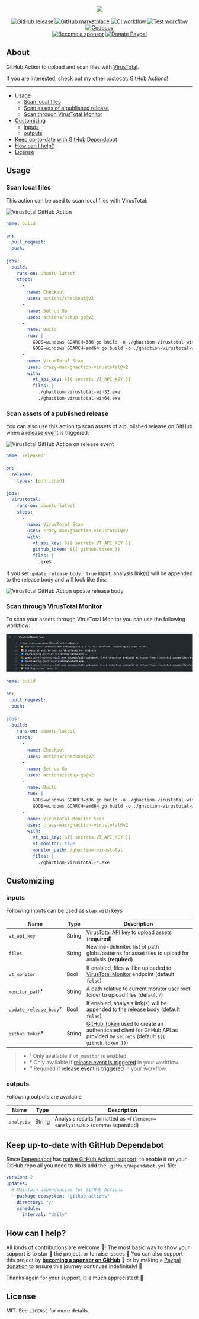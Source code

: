 <p align="center"><a href="https://github.com/crazy-max/ghaction-virustotal" target="_blank"><img height="160" src="https://raw.githubusercontent.com/crazy-max/ghaction-virustotal/master/.res/virustotal-github-actions.png"></a></p>

<p align="center">
  <a href="https://github.com/crazy-max/ghaction-virustotal/releases/latest"><img src="https://img.shields.io/github/release/crazy-max/ghaction-virustotal.svg?style=flat-square" alt="GitHub release"></a>
  <a href="https://github.com/marketplace/actions/virustotal-github-action"><img src="https://img.shields.io/badge/marketplace-virustotal--github--action-blue?logo=github&style=flat-square" alt="GitHub marketplace"></a>
  <a href="https://github.com/crazy-max/ghaction-virustotal/actions?workflow=ci"><img src="https://img.shields.io/github/workflow/status/crazy-max/ghaction-virustotal/ci?label=ci&logo=github&style=flat-square" alt="CI workflow"></a>
  <a href="https://github.com/crazy-max/ghaction-virustotal/actions?workflow=test"><img src="https://img.shields.io/github/workflow/status/crazy-max/ghaction-virustotal/test?label=test&logo=github&style=flat-square" alt="Test workflow"></a>
  <a href="https://codecov.io/gh/crazy-max/ghaction-virustotal"><img src="https://img.shields.io/codecov/c/github/crazy-max/ghaction-virustotal?logo=codecov&style=flat-square" alt="Codecov"></a>
  <br /><a href="https://github.com/sponsors/crazy-max"><img src="https://img.shields.io/badge/sponsor-crazy--max-181717.svg?logo=github&style=flat-square" alt="Become a sponsor"></a>
  <a href="https://www.paypal.me/crazyws"><img src="https://img.shields.io/badge/donate-paypal-00457c.svg?logo=paypal&style=flat-square" alt="Donate Paypal"></a>
</p>

## About

GitHub Action to upload and scan files with [VirusTotal](https://www.virustotal.com).

If you are interested, [check out](https://git.io/Je09Y) my other :octocat: GitHub Actions!

___

* [Usage](#usage)
  * [Scan local files](#scan-local-files)
  * [Scan assets of a published release](#scan-assets-of-a-published-release)
  * [Scan through VirusTotal Monitor](#scan-through-virustotal-monitor)
* [Customizing](#customizing)
  * [inputs](#inputs)
  * [outputs](#outputs)
* [Keep up-to-date with GitHub Dependabot](#keep-up-to-date-with-github-dependabot)
* [How can I help?](#how-can-i-help)
* [License](#license)

## Usage

### Scan local files

This action can be used to scan local files with VirusTotal:

![VirusTotal GitHub Action](.res/ghaction-virustotal-files.png)

```yaml
name: build

on:
  pull_request:
  push:

jobs:
  build:
    runs-on: ubuntu-latest
    steps:
      -
        name: Checkout
        uses: actions/checkout@v2
      -
        name: Set up Go
        uses: actions/setup-go@v2
      -
        name: Build
        run: |
          GOOS=windows GOARCH=386 go build -o ./ghaction-virustotal-win32.exe -v -ldflags "-s -w"
          GOOS=windows GOARCH=amd64 go build -o ./ghaction-virustotal-win64.exe -v -ldflags "-s -w"
      -
        name: VirusTotal Scan
        uses: crazy-max/ghaction-virustotal@v2
        with:
          vt_api_key: ${{ secrets.VT_API_KEY }}
          files: |
            ./ghaction-virustotal-win32.exe
            ./ghaction-virustotal-win64.exe
```

### Scan assets of a published release

You can also use this action to scan assets of a published release on GitHub when a [release event](https://help.github.com/en/actions/reference/events-that-trigger-workflows#release-event-release) is triggered:

![VirusTotal GitHub Action on release event](.res/ghaction-virustotal-release.png)

```yaml
name: released

on:
  release:
    types: [published]

jobs:
  virustotal:
    runs-on: ubuntu-latest
    steps:
      -
        name: VirusTotal Scan
        uses: crazy-max/ghaction-virustotal@v2
        with:
          vt_api_key: ${{ secrets.VT_API_KEY }}
          github_token: ${{ github.token }}
          files: |
            .exe$
```

If you set `update_release_body: true` input, analysis link(s) will be appended to the release body and will look like this:

![VirusTotal GitHub Action update release body](.res/ghaction-virustotal-release-body.png)

### Scan through VirusTotal Monitor

To scan your assets through VirusTotal Monitor you can use the following workflow:

![VirusTotal Monitor Scan](.res/ghaction-virustotal-monitor.png)

```yaml
name: build

on:
  pull_request:
  push:

jobs:
  build:
    runs-on: ubuntu-latest
    steps:
      -
        name: Checkout
        uses: actions/checkout@v2
      -
        name: Set up Go
        uses: actions/setup-go@v2
      -
        name: Build
        run: |
          GOOS=windows GOARCH=386 go build -o ./ghaction-virustotal-win32.exe -v -ldflags "-s -w"
          GOOS=windows GOARCH=amd64 go build -o ./ghaction-virustotal-win64.exe -v -ldflags "-s -w"
      -
        name: VirusTotal Monitor Scan
        uses: crazy-max/ghaction-virustotal@v2
        with:
          vt_api_key: ${{ secrets.VT_API_KEY }}
          vt_monitor: true
          monitor_path: /ghaction-virustotal
          files: |
            ./ghaction-virustotal-*.exe
```

## Customizing

### inputs

Following inputs can be used as `step.with` keys

| Name                        | Type    | Description                      |
|-----------------------------|---------|----------------------------------|
| `vt_api_key`                | String  | [VirusTotal API key](https://developers.virustotal.com/v3.0/reference#authentication) to upload assets (**required**) |
| `files`                     | String  | Newline-delimited list of path globs/patterns for asset files to upload for analysis (**required**) |
| `vt_monitor`                | Bool    | If enabled, files will be uploaded to [VirusTotal Monitor](https://developers.virustotal.com/v3.0/reference#monitor) endpoint (default `false`) |
| `monitor_path`**¹**         | String  | A path relative to current monitor user root folder to upload files (default `/`) |
| `update_release_body`**²**  | Bool    | If enabled, analysis link(s) will be appended to the release body (default `false`) |
| `github_token`**³**         | String  | [GitHub Token](https://help.github.com/en/actions/configuring-and-managing-workflows/authenticating-with-the-github_token) used to create an authenticated client for GitHub API as provided by `secrets` (default `${{ github.token }}`) |

> * **¹** Only available if `vt_monitor` is enabled.
> * **²** Only available if [release event is triggered](#scan-assets-of-a-published-release) in your workflow.
> * **³** Required if [release event is triggered](#scan-assets-of-a-published-release) in your workflow.

### outputs

Following outputs are available

| Name          | Type    | Description                           |
|---------------|---------|---------------------------------------|
| `analysis`    | String  | Analysis results formatted as `<filename>=<analysisURL>` (comma separated) |

## Keep up-to-date with GitHub Dependabot

Since [Dependabot](https://docs.github.com/en/github/administering-a-repository/keeping-your-actions-up-to-date-with-github-dependabot)
has [native GitHub Actions support](https://docs.github.com/en/github/administering-a-repository/configuration-options-for-dependency-updates#package-ecosystem),
to enable it on your GitHub repo all you need to do is add the `.github/dependabot.yml` file:

```yaml
version: 2
updates:
  # Maintain dependencies for GitHub Actions
  - package-ecosystem: "github-actions"
    directory: "/"
    schedule:
      interval: "daily"
```

## How can I help?

All kinds of contributions are welcome :raised_hands:! The most basic way to show your support is to star :star2: the project, or to raise issues :speech_balloon: You can also support this project by [**becoming a sponsor on GitHub**](https://github.com/sponsors/crazy-max) :clap: or by making a [Paypal donation](https://www.paypal.me/crazyws) to ensure this journey continues indefinitely! :rocket:

Thanks again for your support, it is much appreciated! :pray:

## License

MIT. See `LICENSE` for more details.
